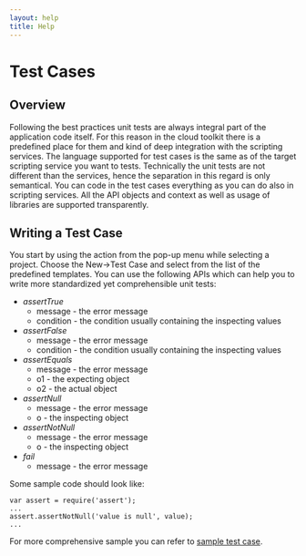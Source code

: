 ```yaml
---
layout: help
title: Help
---
```


Test Cases
===

Overview
---

Following the best practices unit tests are always integral part of the application code itself. For this reason in the cloud toolkit there is a predefined place for them and kind of deep integration with the scripting services.
The language supported for test cases is the same as of the target scripting service you want to tests. Technically the unit tests are not different than the services, hence the separation in this regard is only semantical. You can code in the test cases everything as you can do also in scripting services. All the API objects and context as well as usage of libraries are supported transparently.

Writing a Test Case
---

You start by using the action from the pop-up menu while selecting a project. Choose the New->Test Case and select from the list of the predefined templates.
You can use the following APIs which can help you to write more standardized yet comprehensible unit tests:

*	*assertTrue*
	*	message - the error message
	*	condition - the condition usually containing the inspecting values
*	*assertFalse*
	*	message - the error message
	*	condition - the condition usually containing the inspecting values
*	*assertEquals*
	*	message - the error message
	*	o1 - the expecting object
	*	o2 - the actual object
*	*assertNull*
	*	message - the error message
	*	o - the inspecting object
*	*assertNotNull*
	*	message - the error message
	*	o - the inspecting object
*	*fail*
	*	message - the error message

Some sample code should look like:
<pre><code>var assert = require('assert');
...
assert.assertNotNull('value is null', value);
...
</code></pre>

For more comprehensive sample you can refer to [sample test case](../samples/test_case.html).
